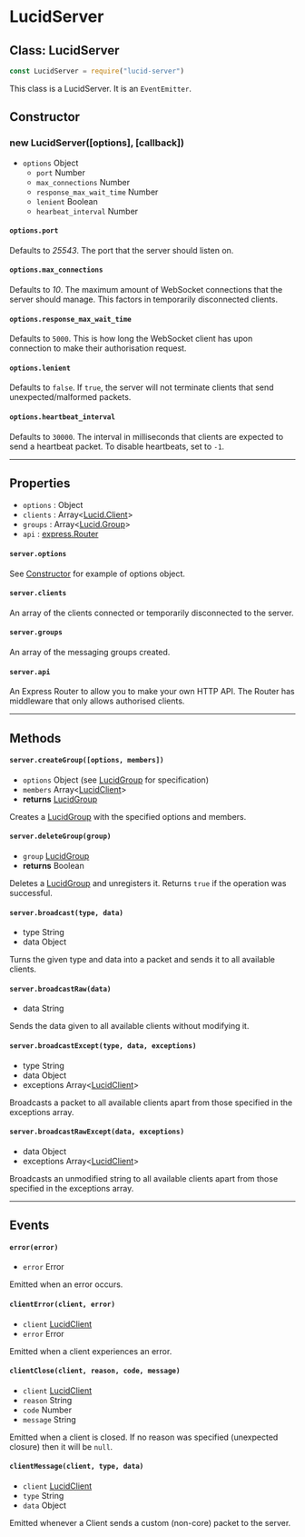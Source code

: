 # LucidServer

## Class: LucidServer

```js
const LucidServer = require("lucid-server")
```

This class is a LucidServer. It is an `EventEmitter`.

## Constructor
### new LucidServer([options], [callback])

* `options` Object
	* `port` Number
	* `max_connections` Number
	* `response_max_wait_time` Number
	* `lenient` Boolean
	* `hearbeat_interval` Number

#### `options.port`
Defaults to _25543_. The port that the server should listen on.

#### `options.max_connections`
Defaults to _10_. The maximum amount of WebSocket connections that the server should manage. This factors in temporarily disconnected clients.

#### `options.response_max_wait_time`
Defaults to `5000`. This is how long the WebSocket client has upon connection to make their authorisation request.

#### `options.lenient`
Defaults to `false`. If `true`, the server will not terminate clients that send unexpected/malformed packets.

#### `options.heartbeat_interval`
Defaults to `30000`. The interval in milliseconds that clients are expected to send a heartbeat packet. To disable heartbeats, set to `-1`.

-------

## Properties

* `options` : Object
* `clients` : Array<[Lucid.Client](./LucidClient.md)>
* `groups` : Array<[Lucid.Group](./LucidGroup.md)>
* `api` : [express.Router](http://expressjs.com/en/4x/api.html#router)

#### `server.options`
See [Constructor](#constructor) for example of options object.

#### `server.clients`
An array of the clients connected or temporarily disconnected to the server.

#### `server.groups`
An array of the messaging groups created.

#### `server.api`
An Express Router to allow you to make your own HTTP API. The Router has middleware that only allows authorised clients.

--------

## Methods

#### `server.createGroup([options, members])`
* `options` Object (see [LucidGroup](./LucidGroup.md) for specification)
* `members` Array<[LucidClient](./LucidClient.md)>
* **returns** [LucidGroup](./LucidGroup.md)

Creates a [LucidGroup](./LucidGroup.md) with the specified options and members.

#### `server.deleteGroup(group)`
* `group` [LucidGroup](./LucidGroup.md)
* **returns** Boolean

Deletes a [LucidGroup](./LucidGroup.md) and unregisters it. Returns `true` if the operation was successful.

#### `server.broadcast(type, data)`
* type String
* data Object

Turns the given type and data into a packet and sends it to all available clients.

#### `server.broadcastRaw(data)`
* data String

Sends the data given to all available clients without modifying it.

#### `server.broadcastExcept(type, data, exceptions)`
* type String
* data Object
* exceptions Array<[LucidClient](./LucidClient.md)>

Broadcasts a packet to all available clients apart from those specified in the exceptions array.

#### `server.broadcastRawExcept(data, exceptions)`
* data Object
* exceptions Array<[LucidClient](./LucidClient.md)>

Broadcasts an unmodified string to all available clients apart from those specified in the exceptions array.

--------

## Events

#### `error(error)`
* `error` Error

Emitted when an error occurs.

#### `clientError(client, error)`
* `client` [LucidClient](./LucidClient.md)
* `error` Error

Emitted when a client experiences an error.

#### `clientClose(client, reason, code, message)`
* `client` [LucidClient](./LucidClient.md)
* `reason` String
* `code` Number
* `message` String

Emitted when a client is closed. If no reason was specified (unexpected closure) then it will be `null`.

#### `clientMessage(client, type, data)`
* `client` [LucidClient](./LucidClient.md)
* `type` String
* `data` Object

Emitted whenever a Client sends a custom (non-core) packet to the server.